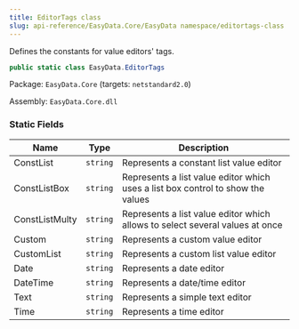 ```yaml
---
title: EditorTags class
slug: api-reference/EasyData.Core/EasyData namespace/editortags-class
---
```



Defines the constants for value editors' tags.
```csharp
public static class EasyData.EditorTags

```
Package: `EasyData.Core` (targets: `netstandard2.0`)

Assembly: `EasyData.Core.dll`

### Static Fields

| Name | Type | Description | 
| --- | --- | --- | 
| ConstList | `string` | Represents a constant list value editor | 
| ConstListBox | `string` | Represents a list value editor which uses a list box control to show the values | 
| ConstListMulty | `string` | Represents a list value editor which allows to select several values at once | 
| Custom | `string` | Represents a custom value editor | 
| CustomList | `string` | Represents a custom list value editor | 
| Date | `string` | Represents a date editor | 
| DateTime | `string` | Represents a date/time editor | 
| Text | `string` | Represents a simple text editor | 
| Time | `string` | Represents a time editor |